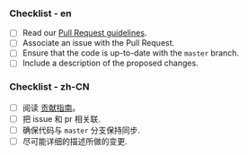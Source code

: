 <!--
Thank you for submitting a Pull Request. Please select a list to check:
感谢提交pr，请选择一个checklist进行检查：
-->

### Checklist - en

- [ ] Read our [Pull Request guidelines](https://github.com/shalldie/vscode-background/blob/master/CONTRIBUTING.md).
- [ ] Associate an issue with the Pull Request.
- [ ] Ensure that the code is up-to-date with the `master` branch.
- [ ] Include a description of the proposed changes.

### Checklist - zh-CN

- [ ] 阅读 [贡献指南](https://github.com/shalldie/vscode-background/blob/master/CONTRIBUTING.zh-CN.md)。
- [ ] 把 issue 和 pr 相关联.
- [ ] 确保代码与 `master` 分支保持同步.
- [ ] 尽可能详细的描述所做的变更.
